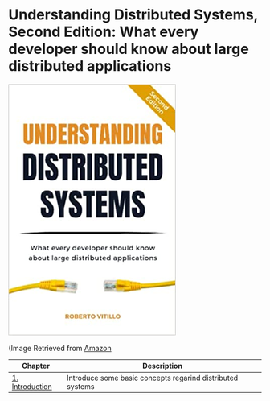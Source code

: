 # Understanding Distributed Systems, Second Edition: What every developer should know about large distributed applications

![Book Cover](./img/book_cover.jpg)

(Image Retrieved from [Amazon](https://www.amazon.ca/Understanding-Distributed-Systems-Second-applications/dp/1838430210/ref=sr_1_1?keywords=understanding+distributed+systems&qid=1676247627&sprefix=understanding+dis%2Caps%2C177&sr=8-1)

| Chapter | Description |
| ---------------------- | ---------------------- |
| [1. Introduction](Chapter_01_Introduction.md) | Introduce some basic concepts regarind distributed systems |
